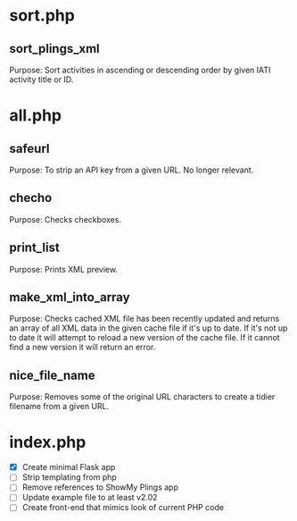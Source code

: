 # sort.php

## sort_plings_xml

Purpose: Sort activities in ascending or descending order by given IATI activity title or ID.

# all.php

## safeurl

Purpose: To strip an API key from a given URL. No longer relevant.

## checho

Purpose: Checks checkboxes.

## print_list

Purpose: Prints XML preview.

## make_xml_into_array

Purpose: Checks cached XML file has been recently updated and returns an array of all XML data in the given cache file if it's up to date. If it's not up to date it will attempt to reload a new version of the cache file. If it cannot find a new version it will return an error.

## nice_file_name

Purpose: Removes some of the original URL characters to create a tidier filename from a given URL.

# index.php

 - [x] Create minimal Flask app
 - [ ] Strip templating from php
 - [ ] Remove references to ShowMy Plings app
 - [ ] Update example file to at least v2.02
 - [ ] Create front-end that mimics look of current PHP code
